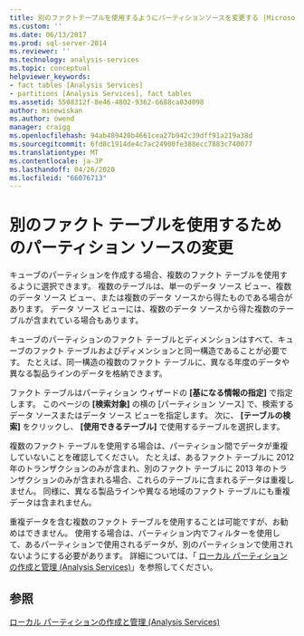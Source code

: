 ```yaml
---
title: 別のファクトテーブルを使用するようにパーティションソースを変更する |Microsoft Docs
ms.custom: ''
ms.date: 06/13/2017
ms.prod: sql-server-2014
ms.reviewer: ''
ms.technology: analysis-services
ms.topic: conceptual
helpviewer_keywords:
- fact tables [Analysis Services]
- partitions [Analysis Services], fact tables
ms.assetid: 5508312f-8e46-4802-9362-6688ca03d098
author: minewiskan
ms.author: owend
manager: craigg
ms.openlocfilehash: 94ab489420b4661cea27b942c39dff91a219a38d
ms.sourcegitcommit: 6fd8c1914de4c7ac24900fe388ecc7883c740077
ms.translationtype: MT
ms.contentlocale: ja-JP
ms.lasthandoff: 04/26/2020
ms.locfileid: "66076713"
---
```

# <a name="change-a-partition-source-to-use-a-different-fact-table"></a>別のファクト テーブルを使用するためのパーティション ソースの変更
  キューブのパーティションを作成する場合、複数のファクト テーブルを使用するように選択できます。 複数のテーブルは、単一のデータ ソース ビュー、複数のデータ ソース ビュー、または複数のデータ ソースから得たものである場合があります。 データ ソース ビューには、複数のデータ ソースから得た複数のテーブルが含まれている場合もあります。  
  
 キューブのパーティションのファクト テーブルとディメンションはすべて、キューブのファクト テーブルおよびディメンションと同一構造であることが必要です。 たとえば、同一構造の複数のファクト テーブルに、異なる年度のデータや異なる製品ラインのデータを格納できます。  
  
 ファクト テーブルはパーティション ウィザードの **[基になる情報の指定]** で指定します。 このページの **[検索対象]** の横の [パーティション ソース] で、検索するデータ ソースまたはデータ ソース ビューを指定します。 次に、 **[テーブルの検索]** をクリックし、 **[使用できるテーブル]** で使用するテーブルを選択します。  
  
 複数のファクト テーブルを使用する場合は、パーティション間でデータが重複していないことを確認してください。 たとえば、あるファクト テーブルに 2012 年のトランザクションのみが含まれ、別のファクト テーブルに 2013 年のトランザクションのみが含まれる場合、これらのテーブルに含まれるデータは重複しません。 同様に、異なる製品ラインや異なる地域のファクト テーブルにも重複データは含まれません。  
  
 重複データを含む複数のファクト テーブルを使用することは可能ですが、お勧めはできません。 使用する場合は、パーティション内でフィルターを使用して、あるパーティションで使用されるデータが、別のパーティションで使用されないようにする必要があります。 詳細については、「 [ローカル パーティションの作成と管理 (Analysis Services)](create-and-manage-a-local-partition-analysis-services.md)」を参照してください。  
  
## <a name="see-also"></a>参照  
 [ローカル パーティションの作成と管理 (Analysis Services)](create-and-manage-a-local-partition-analysis-services.md)  
  
  
